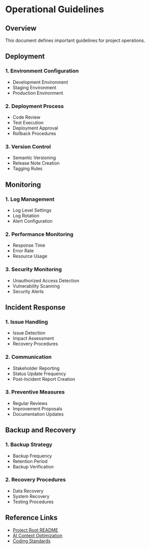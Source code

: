# Operational Guidelines

## Overview
This document defines important guidelines for project operations.

## Deployment

### 1. Environment Configuration
- Development Environment
- Staging Environment
- Production Environment

### 2. Deployment Process
- Code Review
- Test Execution
- Deployment Approval
- Rollback Procedures

### 3. Version Control
- Semantic Versioning
- Release Note Creation
- Tagging Rules

## Monitoring

### 1. Log Management
- Log Level Settings
- Log Rotation
- Alert Configuration

### 2. Performance Monitoring
- Response Time
- Error Rate
- Resource Usage

### 3. Security Monitoring
- Unauthorized Access Detection
- Vulnerability Scanning
- Security Alerts

## Incident Response

### 1. Issue Handling
- Issue Detection
- Impact Assessment
- Recovery Procedures

### 2. Communication
- Stakeholder Reporting
- Status Update Frequency
- Post-Incident Report Creation

### 3. Preventive Measures
- Regular Reviews
- Improvement Proposals
- Documentation Updates

## Backup and Recovery

### 1. Backup Strategy
- Backup Frequency
- Retention Period
- Backup Verification

### 2. Recovery Procedures
- Data Recovery
- System Recovery
- Testing Procedures

## Reference Links
- [Project Root README](../README.md)
- [AI Context Optimization](../ai/context-optimization.md)
- [Coding Standards](../standards/coding-standards.md) 